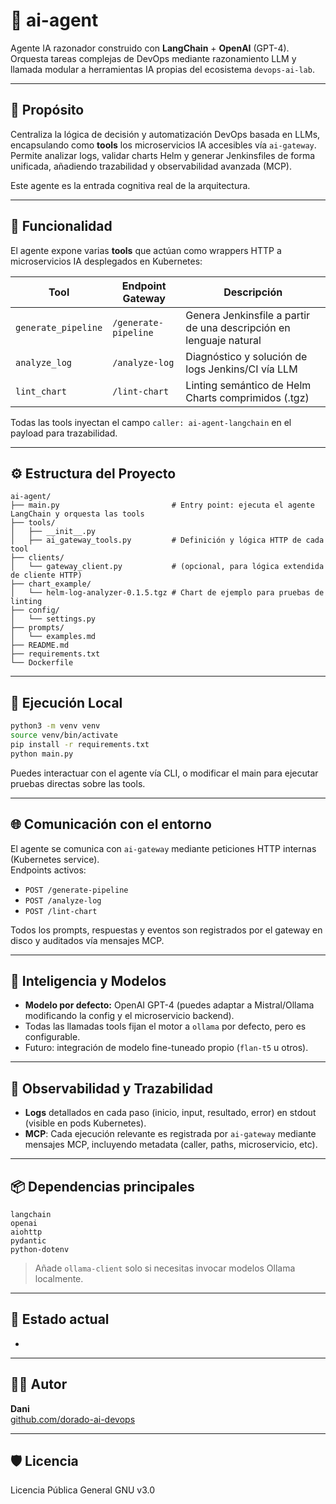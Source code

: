 # 🧠 ai-agent

Agente IA razonador construido con **LangChain** + **OpenAI** (GPT-4).\
Orquesta tareas complejas de DevOps mediante razonamiento LLM y llamada modular a herramientas IA propias del ecosistema `devops-ai-lab`.

---

## 🎯 Propósito

Centraliza la lógica de decisión y automatización DevOps basada en LLMs, encapsulando como **tools** los microservicios IA accesibles vía `ai-gateway`.\
Permite analizar logs, validar charts Helm y generar Jenkinsfiles de forma unificada, añadiendo trazabilidad y observabilidad avanzada (MCP).

Este agente es la entrada cognitiva real de la arquitectura.

---

## 🔧 Funcionalidad

El agente expone varias **tools** que actúan como wrappers HTTP a microservicios IA desplegados en Kubernetes:

| Tool                | Endpoint Gateway     | Descripción                                                        |
| ------------------- | -------------------- | ------------------------------------------------------------------ |
| `generate_pipeline` | `/generate-pipeline` | Genera Jenkinsfile a partir de una descripción en lenguaje natural |
| `analyze_log`       | `/analyze-log`       | Diagnóstico y solución de logs Jenkins/CI vía LLM                  |
| `lint_chart`        | `/lint-chart`        | Linting semántico de Helm Charts comprimidos (.tgz)                |

Todas las tools inyectan el campo `caller: ai-agent-langchain` en el payload para trazabilidad.

---

## ⚙️ Estructura del Proyecto

```
ai-agent/
├── main.py                         # Entry point: ejecuta el agente LangChain y orquesta las tools
├── tools/
│   ├── __init__.py
│   ├── ai_gateway_tools.py         # Definición y lógica HTTP de cada tool
├── clients/
│   └── gateway_client.py           # (opcional, para lógica extendida de cliente HTTP)
├── chart_example/
│   └── helm-log-analyzer-0.1.5.tgz # Chart de ejemplo para pruebas de linting
├── config/
│   └── settings.py
├── prompts/
│   └── examples.md
├── README.md
├── requirements.txt
└── Dockerfile
```

---

## 🚀 Ejecución Local

```bash
python3 -m venv venv
source venv/bin/activate
pip install -r requirements.txt
python main.py
```

Puedes interactuar con el agente vía CLI, o modificar el main para ejecutar pruebas directas sobre las tools.

---

## 🌐 Comunicación con el entorno

El agente se comunica con `ai-gateway` mediante peticiones HTTP internas (Kubernetes service).\
Endpoints activos:

- `POST /generate-pipeline`
- `POST /analyze-log`
- `POST /lint-chart`

Todos los prompts, respuestas y eventos son registrados por el gateway en disco y auditados vía mensajes MCP.

---

## 🧠 Inteligencia y Modelos

- **Modelo por defecto:** OpenAI GPT-4 (puedes adaptar a Mistral/Ollama modificando la config y el microservicio backend).
- Todas las llamadas tools fijan el motor a `ollama` por defecto, pero es configurable.
- Futuro: integración de modelo fine-tuneado propio (`flan-t5` u otros).

---

## 🔎 Observabilidad y Trazabilidad

- **Logs** detallados en cada paso (inicio, input, resultado, error) en stdout (visible en pods Kubernetes).
- **MCP**: Cada ejecución relevante es registrada por `ai-gateway` mediante mensajes MCP, incluyendo metadata (caller, paths, microservicio, etc).

---

## 📦 Dependencias principales

```text
langchain
openai
aiohttp
pydantic
python-dotenv
```

> Añade `ollama-client` solo si necesitas invocar modelos Ollama localmente.

---

## 📌 Estado actual

-

---

## 👨‍💻 Autor

**Dani**\
[github.com/dorado-ai-devops](https://github.com/dorado-ai-devops)

---

## 🛡 Licencia

Licencia Pública General GNU v3.0

